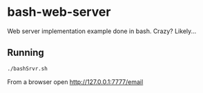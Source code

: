 # bash-web-server
Web server implementation example done in bash. Crazy? Likely...

## Running
```bash
./bashSrvr.sh
```
From a browser open http://127.0.0.1:7777/email

